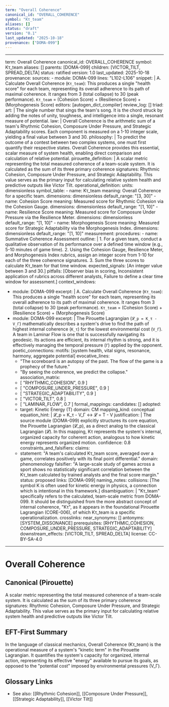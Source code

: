 ```yaml
---
term: "Overall Coherence"
canonical_id: "OVERALL_COHERENCE"
symbol: "Kτ_team"
aliases: []
status: "draft"
version: "0.1"
last_updated: "2025-10-18"
provenance: ["DOMA-099"]
---
```


---
term: Overall Coherence
canonical_id: OVERALL_COHERENCE
symbol: Kτ_team
aliases: []
parents: [DOMA-099]
children: [VICTOR_TILT, SPREAD_DELTA]
status: ratified
version: 1.0
last_updated: 2025-10-18
provenance:
  sources:
    - module: DOMA-099
      lines: "L102-L106"
      snippet: |
        A. Calculate Overall Coherence (`Kτ_team`):
        This produces a single "health score" for each team, representing its overall adherence to its path of maximal coherence. It ranges from 3 (total collapse) to 30 (peak performance).
        `Kτ_team` = (Cohesion Score) + (Resilience Score) + (Morphogenesis Score)
  editors: [autogen_dict_compiler]
  review_log: []
triad:
  art: |
    The single number that sings the team's song. It is the chord struck by adding the notes of unity, toughness, and intelligence into a single, resonant measure of potential.
  law: |
    Overall Coherence is the arithmetic sum of a team's Rhythmic Cohesion, Composure Under Pressure, and Strategic Adaptability scores. Each component is measured on a 1-10 integer scale, yielding a final value between 3 and 30.
  philosophy: |
    To predict the outcome of a contest between two complex systems, one must first quantify their respective states. Overall Coherence provides this essential, scalar measure of system health, enabling direct comparison and calculation of relative potential.
pirouette_definition: |
  A scalar metric representing the total measured coherence of a team-scale system. It is calculated as the sum of its three primary coherence signatures: Rhythmic Cohesion, Composure Under Pressure, and Strategic Adaptability. This value serves as the primary input for calculating relative system health and predictive outputs like Victor Tilt.
operational_definition:
  units: dimensionless
  symbol_table:
    - name: Kτ_team
      meaning: Overall Coherence for a specific team.
      dimensions: dimensionless
      default_range: "[3, 30]"
    - name: Cohesion Score
      meaning: Measured score for Rhythmic Cohesion via the Cohesion Gauge.
      dimensions: dimensionless
      default_range: "[1, 10]"
    - name: Resilience Score
      meaning: Measured score for Composure Under Pressure via the Resilience Meter.
      dimensions: dimensionless
      default_range: "[1, 10]"
    - name: Morphogenesis Score
      meaning: Measured score for Strategic Adaptability via the Morphogenesis Index.
      dimensions: dimensionless
      default_range: "[1, 10]"
  measurement:
    procedures:
      - name: Summative Coherence Assessment
        outline: |
          1. For a given team, conduct a qualitative observation of its performance over a defined time window (e.g., 5-10 minutes of game time).
          2. Using the Cohesion Gauge, Resilience Meter, and Morphogenesis Index rubrics, assign an integer score from 1-10 for each of the three coherence signatures.
          3. Sum the three scores to calculate Kτ_team for that time window.
        expected_signals: [An integer value between 3 and 30.]
        pitfalls: [Observer bias in scoring, Inconsistent application of rubrics across different analysts, Failure to define a clear time window for assessment.]
context_windows:
  - module: DOMA-099
    excerpt: |
      A. Calculate Overall Coherence (`Kτ_team`):
      This produces a single "health score" for each team, representing its overall adherence to its path of maximal coherence. It ranges from 3 (total collapse) to 30 (peak performance).
      `Kτ_team` = (Cohesion Score) + (Resilience Score) + (Morphogenesis Score)
  - module: DOMA-099
    excerpt: |
      The Pirouette Lagrangian (`𝓛_p = K_τ - V_Γ`) mathematically describes a system's drive to find the path of highest internal coherence (`K_τ`) for the lowest environmental cost (`V_Γ`). A team in Laminar Flow is one that is successfully navigating its geodesic. Its actions are efficient, its internal rhythm is strong, and it is effectively managing the temporal pressure (`Γ`) applied by the opponent.
poetic_connections:
  motifs: [system health, vital signs, resonance, harmony, aggregate potential]
  evocative_lines:
    - "The scoreboard is an autopsy of the past. The flow of the game is a prophecy of the future."
    - "By seeing the coherence, we predict the collapse."
  association_matrix:
    - [ "RHYTHMIC_COHESION", 0.9 ]
    - [ "COMPOSURE_UNDER_PRESSURE", 0.9 ]
    - [ "STRATEGIC_ADAPTABILITY", 0.9 ]
    - [ "VICTOR_TILT", 0.8 ]
    - [ "LAMINAR_FLOW", 0.7 ]
formal_mappings:
  candidates: []
  adopted:
    - target: Kinetic Energy (T)
      domain: CM
      mapping_kind: conceptual
      equation_hint: |
        𝓛_p = K_τ - V_Γ  ↔  𝓛 = T - V
      justification: |
        The source module (DOMA-099) explicitly structures its core equation, the Pirouette Lagrangian (𝓛_p), as a direct analog to the classical Lagrangian (𝓛). In this mapping, Kτ represents the system's internal, organized capacity for coherent action, analogous to how kinetic energy represents organized motion.
      confidence: 0.8
constraints_and_falsifiers:
  claims:
    - statement: "A team's calculated Kτ_team score, averaged over a game, correlates positively with its final point differential."
      domain: phenomenology
      falsifier: "A large-scale study of games across a sport shows no statistically significant correlation between the Kτ_team calculated by trained analysts and the final score margin."
      status: proposed
      links: [DOMA-099]
naming_notes:
  collisions: [The symbol K is often used for kinetic energy in physics, a connection which is intentional in this framework.]
  disambiguation: |
    "Kτ_team" specifically refers to the calculated, team-scale metric from DOMA-099. It should be distinguished from the more abstract concept of internal coherence, "Kτ", as it appears in the foundational Pirouette Lagrangian (CORE-006), of which Kτ_team is a specific operationalization.
crosslinks:
  near_synonyms: []
  antonyms: [SYSTEM_DISSONANCE]
  prerequisites: [RHYTHMIC_COHESION, COMPOSURE_UNDER_PRESSURE, STRATEGIC_ADAPTABILITY]
  downstream_effects: [VICTOR_TILT, SPREAD_DELTA]
license: CC-BY-SA-4.0
---

# Overall Coherence

## Canonical (Pirouette)
A scalar metric representing the total measured coherence of a team-scale system. It is calculated as the sum of its three primary coherence signatures: Rhythmic Cohesion, Composure Under Pressure, and Strategic Adaptability. This value serves as the primary input for calculating relative system health and predictive outputs like Victor Tilt.

## EFT-First Summary
In the language of classical mechanics, Overall Coherence (Kτ_team) is the operational measure of a system's "kinetic term" in the Pirouette Lagrangian. It quantifies the system's capacity for organized, internal action, representing its effective "energy" available to pursue its goals, as opposed to the "potential cost" imposed by environmental pressures (V_Γ).

## Glossary Links
- See also: [[Rhythmic Cohesion]], [[Composure Under Pressure]], [[Strategic Adaptability]], [[Victor Tilt]]